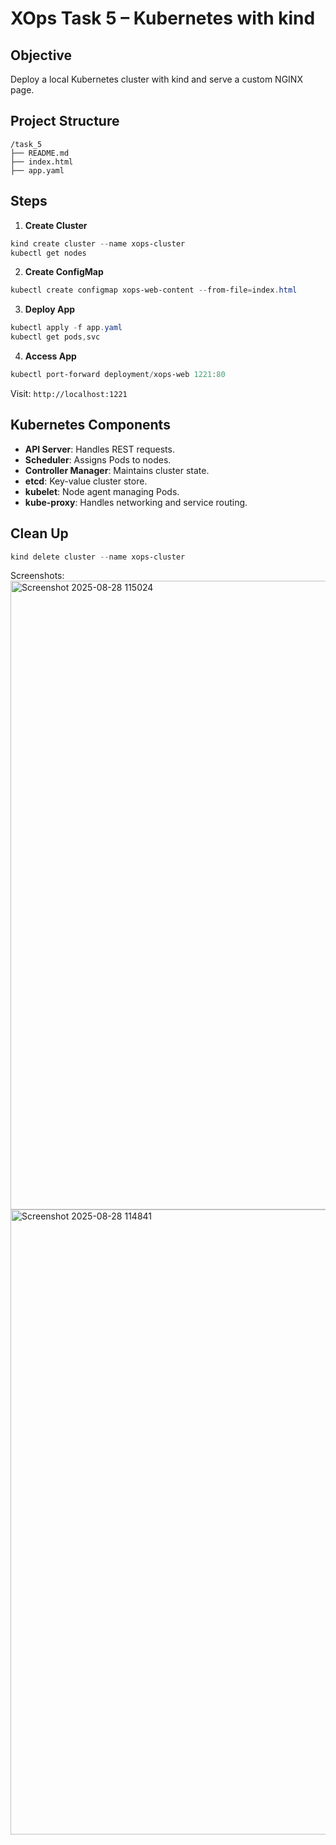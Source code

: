 # XOps Task 5 – Kubernetes with kind
 
## Objective
Deploy a local Kubernetes cluster with kind and serve a custom NGINX page.
 
## Project Structure
```
/task_5
├── README.md
├── index.html
├── app.yaml
```
 
## Steps
1. **Create Cluster**
```powershell
kind create cluster --name xops-cluster
kubectl get nodes
```
2. **Create ConfigMap**
```powershell
kubectl create configmap xops-web-content --from-file=index.html
```
3. **Deploy App**
```powershell
kubectl apply -f app.yaml
kubectl get pods,svc
```
4. **Access App**
```powershell
kubectl port-forward deployment/xops-web 1221:80
```
Visit: `http://localhost:1221`

## Kubernetes Components

* **API Server**: Handles REST requests.
* **Scheduler**: Assigns Pods to nodes.
* **Controller Manager**: Maintains cluster state.
* **etcd**: Key-value cluster store.
* **kubelet**: Node agent managing Pods.
* **kube-proxy**: Handles networking and service routing.
 
## Clean Up
```powershell
kind delete cluster --name xops-cluster
```
Screenshots:
<img width="1919" height="1006" alt="Screenshot 2025-08-28 115024" src="https://github.com/user-attachments/assets/d5b96ed8-56f3-4961-b6bf-262a271fe617" />
<img width="1913" height="1000" alt="Screenshot 2025-08-28 114841" src="https://github.com/user-attachments/assets/c0309f65-397a-44c2-b062-9b69dd9b57c0" />

